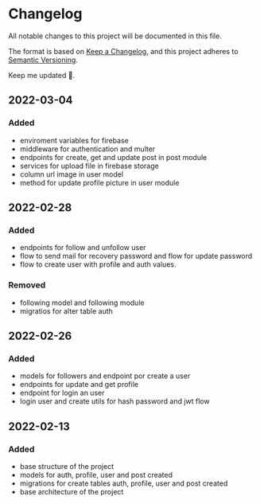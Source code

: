 # Changelog

All notable changes to this project will be documented in this file.

The format is based on [Keep a Changelog](https://keepachangelog.com/en/1.0.0/), and this project adheres to [Semantic Versioning](https://semver.org/spec/v2.0.0.html).

Keep me updated 🤦.

## 2022-03-04

### Added 

- enviroment variables for firebase
- middleware for authentication and multer
- endpoints for create, get and update post in post module
- services for upload file in firebase storage
- column url image in user model
- method for update profile picture in user module

## 2022-02-28

### Added

- endpoints for follow and unfollow user
- flow to send mail for recovery password and flow for update password
- flow to create user with profile and auth values.

### Removed

- following model and following module
- migratios for alter table auth

## 2022-02-26

### Added

- models for followers and endpoint por create a user
- endpoints for update and get profile
- endpoint for login an user
- login user and create utils for hash password and jwt flow

## 2022-02-13

### Added

- base structure of the project
- models for auth, profile, user and post created
- migrations for create tables auth, profile, user and post created
- base architecture of the project